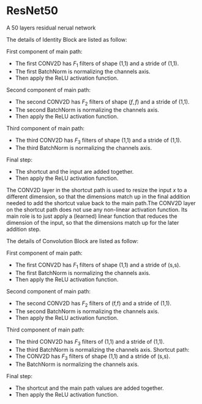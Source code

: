 # ResNet50
A 50 layers residual nerual network

The details of Identity Block are listed as follow:

First component of main path: 
- The first CONV2D has $F_1$ filters of shape (1,1) and a stride of (1,1). 
- The first BatchNorm is normalizing the channels axis.
- Then apply the ReLU activation function.

Second component of main path:
- The second CONV2D has $F_2$ filters of shape $(f,f)$ and a stride of (1,1).
- The second BatchNorm is normalizing the channels axis.
- Then apply the ReLU activation function.

Third component of main path:
- The third CONV2D has $F_3$ filters of shape (1,1) and a stride of (1,1).
- The third BatchNorm is normalizing the channels axis.

Final step: 
- The shortcut and the input are added together.
- Then apply the ReLU activation function.

The CONV2D layer in the shortcut path is used to resize the input $x$ to a different dimension, so that the dimensions match up in the final addition needed to add the shortcut value back to the main path.The CONV2D layer on the shortcut path does not use any non-linear activation function. Its main role is to just apply a (learned) linear function that reduces the dimension of the input, so that the dimensions match up for the later addition step. 

The details of Convolution Block are listed as follow:

First component of main path:
- The first CONV2D has $F_1$ filters of shape (1,1) and a stride of (s,s).
- The first BatchNorm is normalizing the channels axis.
- Then apply the ReLU activation function.

Second component of main path:
- The second CONV2D has $F_2$ filters of (f,f) and a stride of (1,1).
- The second BatchNorm is normalizing the channels axis.
- Then apply the ReLU activation function. 

Third component of main path:
- The third CONV2D has $F_3$ filters of (1,1) and a stride of (1,1).
- The third BatchNorm is normalizing the channels axis.
Shortcut path:
- The CONV2D has $F_3$ filters of shape (1,1) and a stride of (s,s).
- The BatchNorm is normalizing the channels axis.

Final step: 
- The shortcut and the main path values are added together.
- Then apply the ReLU activation function.
